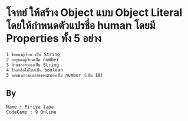 # โจทย์ ให้สร้าง Object แบบ Object Literal โดยให้กำหนดตัวแปรชื่อ human โดยมี Properties ทั้ง 5 อย่าง

    1 ชื่อของผู้เรียน เป็น String 
    2 อายุของผู้เรียนเป็น number
    3 บ้านของตัวเองเป็น String
    4 โสดหรือไม่โสดเป็น boolean
    5 คะแนนความฉลาดของตัวเองเป็น number (เต็ม 10)

## By
	Name : Piriya lapa
	CodeCamp : 9 Online